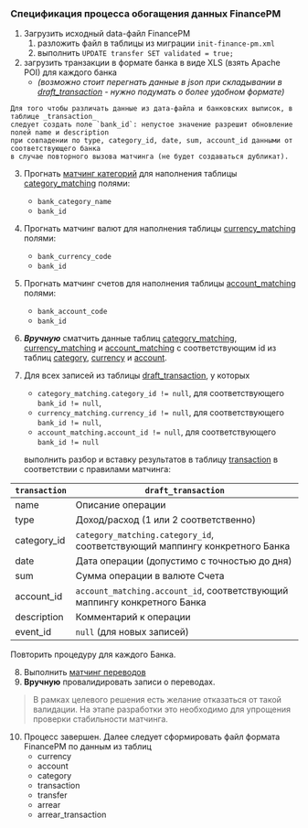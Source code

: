 ### Спецификация процесса обогащения данных FinancePM

1. Загрузить исходный data-файл FinancePM
   1. разложить файл в таблицы из миграции `init-finance-pm.xml`
   2. выполнить `UPDATE transfer SET validated = true;`  
2. загрузить транзакции в формате банка в виде XLS (взять Apache POI) для каждого банка
   * *(возможно стоит перегнать данные в json при складывании в <u>draft_transaction</u> - 
   нужно подумать о более удобном формате)*
```
Для того чтобы различать данные из дата-файла и банковских выписок, в таблице _transaction_ 
следует создать поле `bank_id`: непустое значение разрешит обновление полей name и description
при совпадении по type, category_id, date, sum, account_id данными от соответствующего банка
в случае повторного вызова матчинга (не будет создаваться дубликат).
```
3. Прогнать [матчинг категорий](./matching/category_matching.md) для наполнения таблицы <u>category_matching</u> полями:
   * `bank_category_name`
   * `bank_id`
4. Прогнать матчинг валют для наполнения таблицы <u>currency_matching</u> полями:
   * `bank_currency_code`
   * `bank_id`
5. Прогнать матчинг счетов для наполнения таблицы <u>account_matching</u> полями:
   * `bank_account_code`
   * `bank_id`
6. **_Вручную_** сматчить данные таблиц <u>category_matching</u>, <u>currency_matching</u> и 
<u>account_matching</u> с соответствующим id из таблиц <u>category</u>, <u>currency</u> и <u>account</u>. 
7. Для всех записей из таблицы <u>draft_transaction</u>, у которых
   * `category_matching.category_id != null`, для соответствующего `bank_id != null`,
   * `currency_matching.currency_id != null`, для соответствующего `bank_id != null`,
   * `account_matching.account_id != null`, для соответствующего `bank_id != null`
   
   выполнить разбор и вставку результатов в таблицу <u>transaction</u> 
   в соответствии с правилами матчинга:

| `transaction`      | `draft_transaction`                                                         |
|--------------------|-----------------------------------------------------------------------------|
| name               | Описание операции                                                           |
| type               | Доход/расход (1 или 2 соответственно)                                       |
| category_id        | `category_matching.category_id`, соответствующий маппингу конкретного Банка |
| date               | Дата операции (допустимо с точностью до дня)                                |
| sum                | Сумма операции в валюте Счета                                               |
| account_id         | `account_matching.account_id`, соответствующий маппингу конкретного Банка   |
| description        | Комментарий к операции                                                      |
| event_id | `null` (для новых записей)                                                  | 

Повторить процедуру для каждого Банка.

8. Выполнить  [матчинг переводов](./matching/transfer_matching.md)
9. **Вручную** провалидировать записи о переводах.
> В рамках целевого решения есть желание отказаться от такой валидации.
> На этапе разработки это необходимо для упрощения проверки стабильности матчинга.  
10. Процесс завершен. Далее следует сформировать файл формата FinancePM по данным из таблиц
    * currency
    * account
    * category
    * transaction
    * transfer
    * arrear
    * arrear_transaction